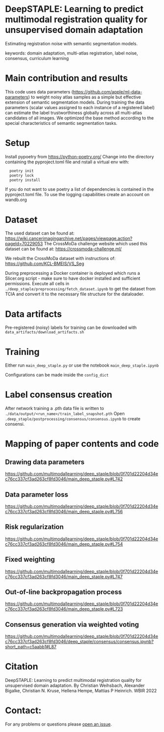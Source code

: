 # DeepSTAPLE: Learning to predict multimodal registration quality for unsupervised domain adaptation
Estimating registration noise with semantic segmentation models.

keywords: domain adaptation, multi-atlas registration, label noise, consensus, curriculum learning

# Main contribution and results
This code uses data parameters (https://github.com/apple/ml-data-parameters) to weight noisy atlas samples as a simple but effective extension of semantic segmentation models. During training the data parameters (scalar values assigned to each instance of a registered label) can estimate the label trustworthiness globally across all multi-atlas candidates of all images. We optimized the base method according to the special characteristics of semantic segmentation tasks.

# Setup
Install pypoetry from https://python-poetry.org/
Change into the directory containing the pyproject.toml file and nstall a virtual env with:
```bash
  poetry init
  poetry lock
  poetry install
```

If you do not want to use poetry a list of dependencies is contained in the pyproject.toml file.
To use the logging capabilities create an account on wandb.org
# Dataset
The used dataset can be found at: https://wiki.cancerimagingarchive.net/pages/viewpage.action?pageId=70229053
The CrossMoDa challenge website which used this dataset can be found at: https://crossmoda-challenge.ml/

We rebuilt the CrossMoDa dataset with instructions of: https://github.com/KCL-BMEIS/VS_Seg

During preprocessing a Docker container is deployed which runs a Slicer.org script - make sure to have docker installed and sufficient permissions.
Execute all cells in  `./deep_staple/preprocessing/fetch_dataset.ipynb` to get the dataset from TCIA and convert it to the necessary file structure for the dataloader.

# Data artifacts
Pre-registered (noisy) labels for training can be downloaded with `data_artifacts/download_artifacts.sh`

# Training
Either run `main_deep_staple.py` or use the notebook `main_deep_staple.ipynb`

Configurations can be made inside the `config_dict`

# Label consensus creation
After network training a .pth data file is written to `./data/output/<run_name>/train_label_snapshot.pth`
Open `.deep_staple/postprocessing/consensus/consensus.ipynb` to create consensi.

# Mapping of paper contents and code

## Drawing data parameters
https://github.com/multimodallearning/deep_staple/blob/0f701d22204d34ec76cc337cf3ad263cf8fd3046/main_deep_staple.py#L742
## Data parameter loss
https://github.com/multimodallearning/deep_staple/blob/0f701d22204d34ec76cc337cf3ad263cf8fd3046/main_deep_staple.py#L756

## Risk regularization
https://github.com/multimodallearning/deep_staple/blob/0f701d22204d34ec76cc337cf3ad263cf8fd3046/main_deep_staple.py#L754

## Fixed weighting
https://github.com/multimodallearning/deep_staple/blob/0f701d22204d34ec76cc337cf3ad263cf8fd3046/main_deep_staple.py#L747

## Out-of-line backpropagation process
https://github.com/multimodallearning/deep_staple/blob/0f701d22204d34ec76cc337cf3ad263cf8fd3046/main_deep_staple.py#L723

## Consensus generation via weighted voting
https://github.com/multimodallearning/deep_staple/blob/0f701d22204d34ec76cc337cf3ad263cf8fd3046/deep_staple/consensus/consensus.ipynb?short_path=c5aabb1#L87

# Citation
DeepSTAPLE: Learning to predict multimodal registration quality for unsupervised domain adaptation. By Christian Weihsbach, Alexander Bigalke, Christian N. Kruse, Hellena Hempe, Mattias P Heinrich. WBIR 2022

# Contact:
For any problems or questions please [open an issue](https://github.com/multimodallearning/deep_staple/issues/new/choose).
